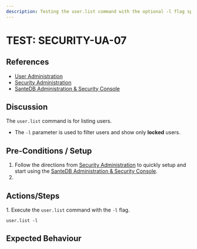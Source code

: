 ```yaml
---
description: Testing the user.list command with the optional -l flag specified.
---
```


# TEST: SECURITY-UA-07

## References

* [User Administration](../../../../../operations/host-administration/santedb-icdr-admin-console/user-administration.md)
* [Security Administration](../../../../../operations/security-administration/#demo-environment) 
* [SanteDB Administration & Security Console](../../../../../operations/host-administration/santedb-icdr-admin-console/)

## Discussion

The `user.list` command is for listing users. 

* The `-l` parameter is used to filter users and show only **locked** users.

## Pre-Conditions / Setup

1. Follow the directions from [Security Administration](../../../../../operations/security-administration/#demo-environment) to quickly setup and start using the [SanteDB Administration & Security Console](../../../../../operations/host-administration/santedb-icdr-admin-console/).
2.

## Actions/Steps

1\. Execute the `user.list` command with the `-l` flag.

```
user.list -l
```

## Expected Behaviour
